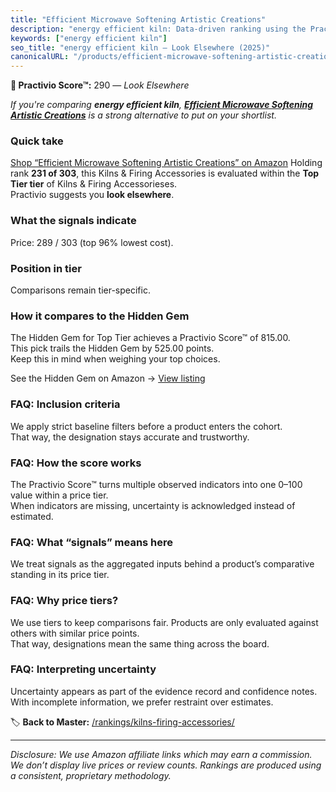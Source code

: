 ```yaml
---
title: "Efficient Microwave Softening Artistic Creations"
description: "energy efficient kiln: Data-driven ranking using the Practivio Score™. Positioned by quality, value, demand, findability, momentum."
keywords: ["energy efficient kiln"]
seo_title: "energy efficient kiln — Look Elsewhere (2025)"
canonicalURL: "/products/efficient-microwave-softening-artistic-creations-B0FCZR6NRM/"
---
```


**🚫 Practivio Score™:** 290 — _Look Elsewhere_


*If you're comparing **energy efficient kiln**, **[Efficient Microwave Softening Artistic Creations](https://www.amazon.com/dp/B0FCZR6NRM?tag=practivio-20)** is a strong alternative to put on your shortlist.*
### Quick take
[Shop “Efficient Microwave Softening Artistic Creations” on Amazon](https://www.amazon.com/dp/B0FCZR6NRM?tag=practivio-20)
Holding rank **231 of 303**, this Kilns & Firing Accessories is evaluated within the **Top Tier tier** of Kilns & Firing Accessorieses.  
Practivio suggests you **look elsewhere**.

### What the signals indicate
Price: 289 / 303 (top 96% lowest cost).  

### Position in tier
Comparisons remain tier-specific.

### How it compares to the Hidden Gem
The Hidden Gem for Top Tier achieves a Practivio Score™ of 815.00.  
This pick trails the Hidden Gem by 525.00 points.  
Keep this in mind when weighing your top choices.  

See the Hidden Gem on Amazon → [View listing](https://www.amazon.com/dp/B0CQJVQ1XB?tag=practivio-20)

### FAQ: Inclusion criteria
We apply strict baseline filters before a product enters the cohort.  
That way, the designation stays accurate and trustworthy.

### FAQ: How the score works
The Practivio Score™ turns multiple observed indicators into one 0–100 value within a price tier.  
When indicators are missing, uncertainty is acknowledged instead of estimated.

### FAQ: What “signals” means here
We treat signals as the aggregated inputs behind a product’s comparative standing in its price tier.

### FAQ: Why price tiers?
We use tiers to keep comparisons fair. Products are only evaluated against others with similar price points.  
That way, designations mean the same thing across the board.

### FAQ: Interpreting uncertainty
Uncertainty appears as part of the evidence record and confidence notes.  
With incomplete information, we prefer restraint over estimates.


🏷️ **Back to Master:** [/rankings/kilns-firing-accessories/](/rankings/kilns-firing-accessories/)

---
_Disclosure: We use Amazon affiliate links which may earn a commission. We don’t display live prices or review counts. Rankings are produced using a consistent, proprietary methodology._
